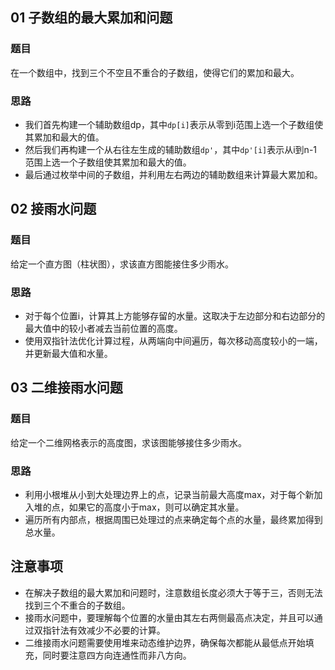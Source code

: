 ## 01 子数组的最大累加和问题

### 题目

在一个数组中，找到三个不空且不重合的子数组，使得它们的累加和最大。

### 思路

- 我们首先构建一个辅助数组dp，其中`dp[i]`表示从零到i范围上选一个子数组使其累加和最大的值。
- 然后我们再构建一个从右往左生成的辅助数组`dp'`，其中`dp'[i]`表示从i到n-1范围上选一个子数组使其累加和最大的值。
- 最后通过枚举中间的子数组，并利用左右两边的辅助数组来计算最大累加和。

## 02 接雨水问题

### 题目

给定一个直方图（柱状图），求该直方图能接住多少雨水。

### 思路

- 对于每个位置i，计算其上方能够存留的水量。这取决于左边部分和右边部分的最大值中的较小者减去当前位置的高度。
- 使用双指针法优化计算过程，从两端向中间遍历，每次移动高度较小的一端，并更新最大值和水量。

## 03 二维接雨水问题

### 题目

给定一个二维网格表示的高度图，求该图能够接住多少雨水。

### 思路

- 利用小根堆从小到大处理边界上的点，记录当前最大高度max，对于每个新加入堆的点，如果它的高度小于max，则可以确定其水量。
- 遍历所有内部点，根据周围已处理过的点来确定每个点的水量，最终累加得到总水量。

## 注意事项

- 在解决子数组的最大累加和问题时，注意数组长度必须大于等于三，否则无法找到三个不重合的子数组。
- 接雨水问题中，要理解每个位置的水量由其左右两侧最高点决定，并且可以通过双指针法有效减少不必要的计算。
- 二维接雨水问题需要使用堆来动态维护边界，确保每次都能从最低点开始填充，同时要注意四方向连通性而非八方向。